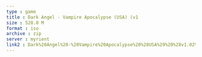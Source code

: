 ```yaml
---
type : game
title : Dark Angel - Vampire Apocalypse (USA) (v1
size : 528.8 M
format : iso
archive : zip
server : myrient
link2 : Dark%20Angel%20-%20Vampire%20Apocalypse%20%28USA%29%20%28v1.02%29
---
```

